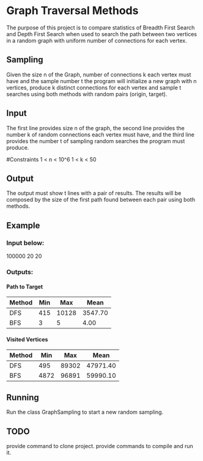 # Graph Traversal Methods

The purpose of this project is to compare statistics of Breadth First Search and Depth First Search when used to search the path between two vertices in a random graph with uniform number of connections for each vertex.

## Sampling
Given the size n of the Graph, number of connections k each vertex must have and the sample number t the program will initialize a new graph with n vertices, produce k distinct connections for each vertex and sample t searches using both methods with random pairs (origin, target).

## Input
The first line provides size n of the graph, the second line provides the number k of random connections each vertex must have, and the third line provides the number t of sampling random searches the program must produce.  

#Constraints
1 < n < 10^6
1 < k < 50

## Output
The output must show t lines with a pair of results. The results will be composed by the size of the first path found between each pair using both methods.

## Example

### Input below:
100000
20
20

### Outputs:
#### Path to Target
| Method  | Min  |   Max |    Mean |
|---------|------|-------|---------|
| DFS     | 415  | 10128 | 3547.70 |
| BFS     |  3   |    5  |   4.00  |

#### Visited Vertices
| Method |  Min |  Max  | Mean     |
|--------|------|-------|----------|
| DFS    |  495 | 89302 | 47971.40 |
| BFS    | 4872 | 96891 | 59990.10 |

## Running
Run the class GraphSampling to start a new random sampling.

## TODO 
provide command to clone project.
provide commands to compile and run it.


